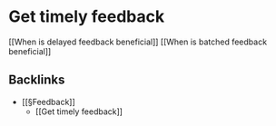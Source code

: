 # Get timely feedback
[[When is delayed feedback beneficial]]
[[When is batched feedback beneficial]]

## Backlinks
* [[§Feedback]]
	* [[Get timely feedback]]

<!-- {BearID:22DB1179-5F4F-4AEC-8BBF-2704C5B4CECA-32756-0000209C69D708AF} -->
